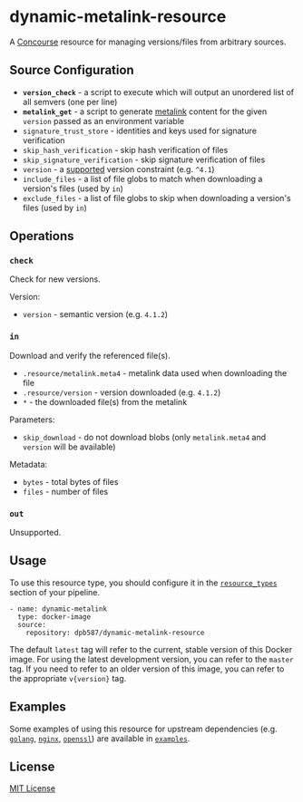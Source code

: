 # dynamic-metalink-resource

A [Concourse](https://concourse.ci) resource for managing versions/files from arbitrary sources.


## Source Configuration

 * **`version_check`** - a script to execute which will output an unordered list of all semvers (one per line)
 * **`metalink_get`** - a script to generate [metalink](https://github.com/dpb587/metalink) content for the given `version` passed as an environment variable
 * `signature_trust_store` - identities and keys used for signature verification
 * `skip_hash_verification` - skip hash verification of files
 * `skip_signature_verification` - skip signature verification of files
 * `version` - a [supported](https://github.com/Masterminds/semver#basic-comparisons) version constraint (e.g. `^4.1`)
 * `include_files` - a list of file globs to match when downloading a version's files (used by `in`)
 * `exclude_files` - a list of file globs to skip when downloading a version's files (used by `in`)


## Operations


### `check`

Check for new versions.

Version:

* `version` - semantic version (e.g. `4.1.2`)


### `in`

Download and verify the referenced file(s).

* `.resource/metalink.meta4` - metalink data used when downloading the file
* `.resource/version` - version downloaded (e.g. `4.1.2`)
* `*` - the downloaded file(s) from the metalink

Parameters:

* `skip_download` - do not download blobs (only `metalink.meta4` and `version` will be available)

Metadata:

* `bytes` - total bytes of files
* `files` - number of files


### `out`

Unsupported.


## Usage

To use this resource type, you should configure it in the [`resource_types`](https://concourse-ci.org/resource-types.html) section of your pipeline.

    - name: dynamic-metalink
      type: docker-image
      source:
        repository: dpb587/dynamic-metalink-resource

The default `latest` tag will refer to the current, stable version of this Docker image. For using the latest development version, you can refer to the `master` tag. If you need to refer to an older version of this image, you can refer to the appropriate `v{version}` tag.


## Examples

Some examples of using this resource for upstream dependencies (e.g. [`golang`](examples/golang.yml), [`nginx`](examples/nginx.yml), [`openssl`](examples/openssl.yml)) are available in [`examples`](examples).


## License

[MIT License](LICENSE)
